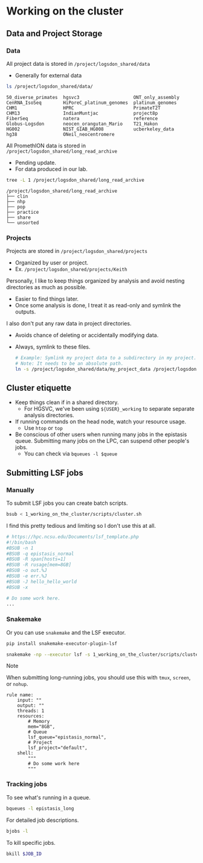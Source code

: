 # Working on the cluster

## Data and Project Storage
### Data
All project data is stored in `/project/logsdon_shared/data`
* Generally for external data

```bash
ls /project/logsdon_shared/data/
```
```
50_diverse_primates  hgsvc3                    ONT_only_assembly
CenRNA_IsoSeq        HiPoreC_platinum_genomes  platinum_genomes
CHM1                 HPRC                      PrimateT2T
CHM13                IndianMuntjac             project8p
FiberSeq             natera                    reference
Globus-Logsdon       neocen_orangutan_Mario    T21_Hakon
HG002                NIST_GIAB_HG008           ucberkeley_data
hg38                 ONeil_neocentromere
```

All PromethION data is stored in `/project/logsdon_shared/long_read_archive`
* Pending update.
* For data produced in our lab.

```bash
tree -L 1 /project/logsdon_shared/long_read_archive
```
```
/project/logsdon_shared/long_read_archive
├── clin
├── nhp
├── pop
├── practice
├── share
└── unsorted
```

### Projects
Projects are stored in `/project/logsdon_shared/projects`
* Organized by user or project.
* Ex. `/project/logsdon_shared/projects/Keith`

Personally, I like to keep things organized by analysis and avoid nesting directories as much as possible.
* Easier to find things later.
* Once some analysis is done, I treat it as read-only and symlink the outputs.

I also don't put any raw data in project directories.
* Avoids chance of deleting or accidentally modifying data.
* Always, symlink to these files.

    ```bash
    # Example: Symlink my project data to a subdirectory in my project.
    # Note: It needs to be an absolute path.
    ln -s /project/logsdon_shared/data/my_project_data /project/logsdon-shared/projects/my_project/data
    ```

## Cluster etiquette
* Keep things clean if in a shared directory.
    * For HGSVC, we've been using `${USER}_working` to separate separate analysis directories.
* If running commands on the head node, watch your resource usage.
    * Use `htop` or `top`
* Be conscious of other users when running many jobs in the epistasis queue. Submitting many jobs on the LPC, can suspend other people's jobs.
    * You can check via `bqueues -l $queue`

## Submitting LSF jobs

### Manually
To submit LSF jobs you can create batch scripts.
```bash
bsub < 1_working_on_the_cluster/scripts/cluster.sh
```

I find this pretty tedious and limiting so I don't use this at all.
```bash
# https://hpc.ncsu.edu/Documents/lsf_template.php
#!/bin/bash
#BSUB -n 1
#BSUB -q epistasis_normal
#BSUB -R span[hosts=1]
#BSUB -R rusage[mem=8GB]
#BSUB -o out.%J
#BSUB -e err.%J
#BSUB -J hello_hello_world
#BSUB -x

# Do some work here.
...
```

### Snakemake
Or you can use `snakemake` and the LSF executor.
```bash
pip install snakemake-executor-plugin-lsf
```

```bash
snakemake -np --executor lsf -s 1_working_on_the_cluster/scripts/cluster.smk
```

> [!NOTE]
> When submitting long-running jobs, you should use this with `tmux`, `screen`, or `nohup`.

```
rule name:
    input: ""
    output: ""
    threads: 1
    resources:
        # Memory
        mem="8GB",
        # Queue
        lsf_queue="epistasis_normal",
        # Project
        lsf_project="default", 
    shell:
        """
        # Do some work here
        """
```

### Tracking jobs
To see what's running in a queue.
```bash
bqueues -l epistasis_long
```

For detailed job descriptions.
```bash
bjobs -l
```

To kill specific jobs.
```bash
bkill $JOB_ID
```
